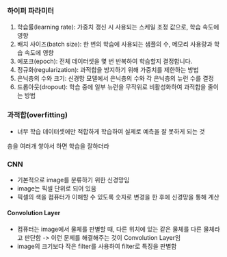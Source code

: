 ### 하이퍼 파라미터
1. 학습률(learning rate): 가중치 갱신 시 사용되는 스케일 조정 값으로, 학습 속도에 영향
2. 배치 사이즈(batch size): 한 번의 학습에 사용되는 샘플의 수, 메모리 사용량과 학습 속도에 영향
3. 에포크(epoch): 전체 데이터셋을 몇 번 반복하여 학습할지 결정합니다.
4. 정규화(regularization): 과적합을 방지하기 위해 가중치를 제한하는 방법
5. 은닉층의 수와 크기: 신경망 모델에서 은닉층의 수와 각 은닉층의 뉴런 수를 결정
6. 드롭아웃(dropout): 학습 중에 일부 뉴런을 무작위로 비활성화하여 과적합을 줄이는 방법

### 과적합(overfitting)
- 너무 학습 데이터셋에만 적합하게 학습하여 실제로 예측을 잘 못하게 되는 것


층을 여러개 쌓아서 하면 학습을 잘하더라
### CNN
- 기본적으로 image를 분류하기 위한 신경망임
- image는 픽셀 단위로 되어 있음
- 픽셀의 색을 컴퓨터가 이해할 수 있도록 숫자로 변경을 한 후에 신경망을 통해 계산

#### Convolution Layer
- 컴퓨터는 image에서 물체를 판별할 때, 다른 위치에 있는 같은 물체를 다른 물체라고 판단함 -> 이런 문제를 해결해주는 것이 Convolution Layer임
- image의 크기보다 작은 filter를 사용하여 filter로 특징을 판별함
